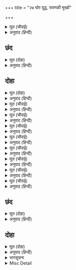 +++
title = "२७ घोर युद्ध, रावणकी मूर्च्छा"

+++


<details><summary>मूल (चौपाई)</summary>

हाहाकार करत सुर भागे।  
खलहु जाहु कहँ मोरें आगे॥  
देखि बिकल सुर अंगद धायो।  
कूदि चरन गहि भूमि गिरायो॥
</details>

<details><summary>अनुवाद (हिन्दी)</summary>

देवता हाहाकार करते हुए भागे। (रावणने कहा—) दुष्टो! मेरे आगेसे कहाँ जा सकोगे? देवताओंको व्याकुल देखकर अंगद दौड़े और उछलकर रावणका पैर पकड़कर (उन्होंने) उसको पृथ्वीपर गिरा दिया॥ ४॥
</details>

## छंद


<details><summary>मूल (दोहा)</summary>

गहि भूमि पारॺो लात मारॺो बालिसुत प्रभु पहिं गयो।  
संभारि उठि दसकंठ घोर कठोर रव गर्जत भयो॥  
करि दाप चाप चढ़ाइ दस संधानि सर बहु बरषई।  
किए सकल भट घायल भयाकुल देखि निज बल हरषई॥
</details>

<details><summary>अनुवाद (हिन्दी)</summary>

उसे पकड़कर पृथ्वीपर गिराकर लात मारकर बालिपुत्र अंगद प्रभुके पास चले गये। रावण सँभलकर उठा और बड़े भयङ्कर कठोर शब्दसे गरजने लगा। वह दर्प करके दसों धनुष चढ़ाकर उनपर बहुत-से बाण सन्धान करके बरसाने लगा। उसने सब योद्धाओंको घायल और भयसे व्याकुल कर दिया और अपना बल देखकर वह हर्षित होने लगा।
</details>

## दोहा


<details><summary>मूल (दोहा)</summary>

तब रघुपति रावन के सीस भुजा सर चाप।  
काटे बहुत बढ़े पुनि जिमि तीरथ कर पाप॥ ९७॥
</details>

<details><summary>अनुवाद (हिन्दी)</summary>

तब श्रीरघुनाथजीने रावणके सिर, भुजाएँ, बाण और धनुष काट डाले। पर वे फिर बहुत बढ़ गये, जैसे तीर्थमें किये हुए पाप बढ़ जाते हैं (कई गुना अधिक भयानक फल उत्पन्न करते हैं)!॥ ९७॥
</details>

<details><summary>मूल (चौपाई)</summary>

सिर भुज बाढ़ि देखि रिपु केरी।  
भालु कपिन्ह रिस भई घनेरी॥  
मरत न मूढ़ कटेहुँ भुज सीसा।  
धाए कोपि भालु भट कीसा॥
</details>

<details><summary>अनुवाद (हिन्दी)</summary>

शत्रुके सिर और भुजाओंकी बढ़ती देखकर रीछ-वानरोंको बहुत ही क्रोध हुआ। यह मूर्ख भुजाओंके और सिरोंके कटनेपर भी नहीं मरता, (ऐसा कहते हुए) भालू और वानर योद्धा क्रोध करके दौड़े॥ १॥
</details>

<details><summary>मूल (चौपाई)</summary>

बालितनय मारुत नल नीला।  
बानरराज दुबिद बलसीला॥  
बिटप महीधर करहिं प्रहारा।  
सोइ गिरि तरु गहि कपिन्ह सो मारा॥
</details>

<details><summary>अनुवाद (हिन्दी)</summary>

बालिपुत्र अंगद, मारुति हनुमान् जी, नल, नील, वानरराज सुग्रीव और द्विविद आदि बलवान् उसपर वृक्ष और पर्वतोंका प्रहार करते हैं। वह उन्हीं पर्वतों और वृक्षोंको पकड़कर वानरोंको मारता है॥ २॥
</details>

<details><summary>मूल (चौपाई)</summary>

एक नखन्हि रिपु बपुष बिदारी।  
भागि चलहिं एक लातन्ह मारी॥  
तब नल नील सिरन्हि चढ़ि गयऊ।  
नखन्हि लिलार बिदारत भयऊ॥
</details>

<details><summary>अनुवाद (हिन्दी)</summary>

कोई एक वानर नखोंसे शत्रुके शरीरको फाड़कर भाग जाते हैं, तो कोई उसे लातोंसे मारकर। तब नल और नील रावणके सिरोंपर चढ़ गये और नखोंसे उसके ललाटको फाड़ने लगे॥ ३॥
</details>

<details><summary>मूल (चौपाई)</summary>

रुधिर देखि बिषाद उर भारी।  
तिन्हहि धरन कहुँ भुजा पसारी॥  
गहे न जाहिं करन्हि पर फिरहीं।  
जनु जुग मधुप कमल बन चरहीं॥
</details>

<details><summary>अनुवाद (हिन्दी)</summary>

खून देखकर उसे हृदयमें बड़ा दुःख हुआ। उसने उनको पकड़नेके लिये हाथ फैलाये, पर वे पकड़में नहीं आते, हाथोंके ऊपर-ऊपर ही फिरते हैं मानो दो भौंरे कमलोंके वनमें विचरण कर रहे हों॥ ४॥
</details>

<details><summary>मूल (चौपाई)</summary>

कोपि कूदि द्वौ धरेसि बहोरी।  
महि पटकत भजे भुजा मरोरी॥  
पुनि सकोप दस धनु कर लीन्हे।  
सरन्हि मारि घायल कपि कीन्हे॥
</details>

<details><summary>अनुवाद (हिन्दी)</summary>

तब उसने क्रोध करके उछलकर दोनोंको पकड़ लिया। पृथ्वीपर पटकते समय वे उसकी भुजाओंको मरोड़कर भाग छूटे। उसने क्रोध करके हाथोंमें दसों धनुष लिये और वानरोंको बाणोंसे मारकर घायल कर दिया॥ ५॥
</details>

<details><summary>मूल (चौपाई)</summary>

हनुमदादि मुरुछित करि बंदर।  
पाइ प्रदोष हरष दसकंधर॥  
मुरुछित देखि सकल कपि बीरा।  
जामवंत धायउ रनधीरा॥
</details>

<details><summary>अनुवाद (हिन्दी)</summary>

हनुमान् जी आदि सब वानरोंको मूर्च्छित करके और सन्ध्याका समय पाकर रावण हर्षित हुआ। समस्त वानर-वीरोंको मूर्च्छित देखकर रणधीर जाम्बवान् दौड़े॥ ६॥
</details>

<details><summary>मूल (चौपाई)</summary>

संग भालु भूधर तरु धारी।  
मारन लगे पचारि पचारी॥  
भयउ क्रुद्ध रावन बलवाना।  
गहि पद महि पटकइ भट नाना॥
</details>

<details><summary>अनुवाद (हिन्दी)</summary>

जाम्बवान् के साथ जो भालू थे, वे पर्वत और वृक्ष धारण किये रावणको ललकार-ललकारकर मारने लगे। बलवान् रावण क्रोधित हुआ और पैर पकड़-पकड़कर वह अनेकों योद्धाओंको पृथ्वीपर पटकने लगा॥ ७॥
</details>

<details><summary>मूल (चौपाई)</summary>

देख भालुपति निज दल घाता।  
कोपि माझ उर मारेसि लाता॥
</details>

<details><summary>अनुवाद (हिन्दी)</summary>

जाम्बवान् ने अपने दलका विध्वंस देखकर क्रोध करके रावणकी छातीमें लात मारी॥ ८॥
</details>

## छंद


<details><summary>मूल (दोहा)</summary>

उर लात घात प्रचंड लागत बिकल रथ ते महि परा।  
गहि भालु बीसहुँ कर मनहुँ कमलन्हि बसे निसि मधुकरा॥  
मुरुछित बिलोकि बहोरि पद हति भालुपति प्रभु पहिं गयो।  
निसि जानि स्यंदन घालि तेहि तब सूत जतनु करत भयो॥
</details>

<details><summary>अनुवाद (हिन्दी)</summary>

छातीमें लातका प्रचण्ड आघात लगते ही रावण व्याकुल होकर रथसे पृथ्वीपर गिर पड़ा। उसने बीसों हाथोंमें भालुओंको पकड़ रखा था। (ऐसा जान पड़ता था) मानो रात्रिके समय भौंरे कमलोंमें बसे हुए हों। उसे मूर्च्छित देखकर, फिर लात मारकर ऋक्षराज जाम्बवान् प्रभुके पास चले गये। रात्रि जानकर सारथि रावणको रथमें डालकर उसे होशमें लानेका उपाय करने लगा।
</details>

## दोहा


<details><summary>मूल (दोहा)</summary>

मुरुछा बिगत भालु कपि सब आए प्रभु पास।  
निसिचर सकल रावनहि घेरि रहे अति त्रास॥ ९८॥
</details>

<details><summary>अनुवाद (हिन्दी)</summary>

मूर्च्छा दूर होनेपर सब रीछ-वानर प्रभुके पास आये। उधर सब राक्षसोंने बहुत ही भयभीत होकर रावणको घेर लिया॥ ९८॥
</details>

<details><summary>भागसूचना</summary>

मासपारायण, छब्बीसवाँ विश्राम
</details>

<details><summary>Misc Detail</summary>


</details>
